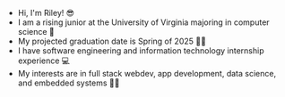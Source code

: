 * Hi, I'm Riley! 😎
* I am a rising junior at the University of Virginia majoring in computer science 🔶
* My projected graduation date is Spring of 2025 👨‍🎓
* I have software engineering and information technology internship experience 💻
* My interests are in full stack webdev, app development, data science, and embedded systems 👨‍💻

<!---
nfletcher27/nfletcher27 is a ✨ special ✨ repository because its `README.md` (this file) appears on your GitHub profile.
You can click the Preview link to take a look at your changes.
--->
